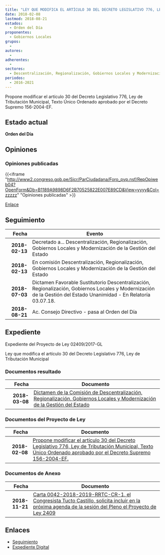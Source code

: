 ```yaml
---
title: "LEY QUE MODIFICA EL ARTÍCULO 30 DEL DECRETO LEGISLATIVO 776, LEY DE TRIBUTACIÓN MUNICIPAL, CUYO TEXTO ÚNICO ORDENADO FUE APROBADO POR EL DECRETO SUPREMO 156-2004-EF"
date: 2018-02-08
lastmod: 2018-08-21
estados: 
  - Orden del Día
proponentes: 
  - Gobiernos Locales
grupos: 
  - 
autores: 
  - 
adherentes: 
  - 
sectores: 
  - Descentralización, Regionalización, Gobiernos Locales y Modernización de la Gestión del Estado
periodos: 
  - 2016-2021
---
```


Propone modificar el artículo 30 del Decreto Legislativo 776, Ley de Tributación Municipal, Texto Único Ordenado aprobado por el Decreto Supremo 156-2004-EF.


## Estado actual

**Orden del Día**

## Opiniones

### Opiniones publicadas

{{<iframe "http://www2.congreso.gob.pe/Sicr/ParCiudadana/Foro_pvp.nsf/RepOpiweb04?OpenForm&Db=B1189A9898D6F2B70525822E007E89CD&View=yyyy&Col=zzzzz" "Opiniones publicadas" >}}

[Enlace](http://www2.congreso.gob.pe/Sicr/ParCiudadana/Foro_pvp.nsf/RepOpiweb04?OpenForm&Db=B1189A9898D6F2B70525822E007E89CD&View=yyyy&Col=zzzzz)

## Seguimiento

| Fecha | Evento |
|------:|--------|
| **2018-02-13** | Decretado a... Descentralización, Regionalización, Gobiernos Locales y Modernización de la Gestión del Estado|
| **2018-02-13** | En comisión Descentralización, Regionalización, Gobiernos Locales y Modernización de la Gestión del Estado|
| **2018-07-03** | Dictamen Favorable Sustitutorio Descentralización, Regionalización, Gobiernos Locales y Modernización de la Gestión del Estado Unanimidad - En Relatoría 03.07.18.|
| **2018-08-21** | Ac. Consejo Directivo - pasa al Orden del Día|


## Expediente

Expediente del Proyecto de Ley 02409/2017-GL

Ley que modifica el artículo 30 del Decreto Legislativo 776, Ley de Tributación Municipal


### Documentos resultado

| Fecha | Documento |
|------:|--------|
| **2018-03-08** | [Dictamen de la Comisión de Descentralización, Regionalización, Gobiernos Locales y Modernización de la Gestión del Estado](http://www.leyes.congreso.gob.pe/Documentos/2016_2021/Dictamenes/Proyectos_de_Ley/02409DC08MAY20180703.pdf) |

### Documentos del Proyecto de Ley

| Fecha | Documento |
|------:|--------|
| **2018-02-08** | [Propone modificar el artículo 30 del Decreto Legislativo 776, Ley de Tributación Municipal, Texto Único Ordenado aprobado por el Decreto Supremo 156-2004-EF.](http://www.leyes.congreso.gob.pe/Documentos/2016_2021/Proyectos_de_Ley_y_de_Resoluciones_Legislativas/PL0240920180208.pdf) |

### Documentos de Anexo

| Fecha | Documento |
|------:|--------|
| **2018-11-21** | [Carta 0042-2018-2019-RRTC-CR-1, el Congresista Tucto Castillo, solicita incluir en la próxima agenda de la sesión del Pleno el Proyecto de Ley 2409](http://www.leyes.congreso.gob.pe/Documentos/2016_2021/Oficios/Congresistas/CARTA-0042-2018-2019-RRTC-CR-1.pdf) |

## Enlaces 

- [Seguimiento](http://www2.congreso.gob.pe/Sicr/TraDocEstProc/CLProLey2016.nsf/f7fff46988ca05b1052578e100829cc7/084d610cace3eb110525822e007a7554?OpenDocument)
- [Expediente Digital](http://www2.congreso.gob.pe/Sicr/TraDocEstProc/CLProLey2016.nsf/f7fff46988ca05b1052578e100829cc7/084d610cace3eb110525822e007a7554?OpenDocument&Click=05257FB7005EB655.eb71d0cf91d8294e05256cdf006b5706/$Body/0.1C6C)
